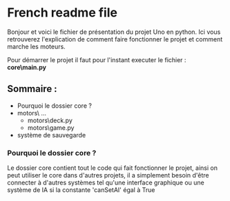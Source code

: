 # French readme file

Bonjour et voici le fichier de présentation du projet Uno en python. Ici vous retrouverez l'explication de comment faire fonctionner le projet et comment marche les moteurs.

Pour démarrer le projet il faut pour l'instant executer le fichier : **core\main.py**

## Sommaire :
- Pourquoi le dossier core ?
- motors\ ...
    - motors\deck.py
    - motors\game.py 
- système de sauvegarde

### Pourquoi le dossier core ?
Le dossier core contient tout le code qui fait fonctionner le projet, ainsi on peut utiliser le core dans d'autres projets, il a simplement besoin d'être connecter à d'autres systèmes tel qu'une interface graphique ou une système de IA si la constante 'canSetAI' égal à True